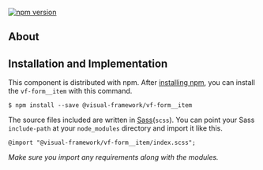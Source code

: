 [![npm version](https://badge.fury.io/js/%40visual-framework%2Fvf-form__item.svg)](https://badge.fury.io/js/%40visual-framework%2Fvf-form__item)

## About

## Installation and Implementation

This component is distributed with npm. After [installing npm](https://www.npmjs.com/get-npm), you can install the `vf-form__item` with this command.

```
$ npm install --save @visual-framework/vf-form__item
```

The source files included are written in [Sass](http://sass-lang.com)(`scss`). You can point your Sass `include-path` at your `node_modules` directory and import it like this.

```
@import "@visual-framework/vf-form__item/index.scss";
```

_Make sure you import any requirements along with the modules._
